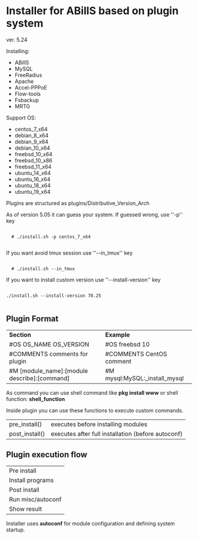 
Installer for ABillS based on plugin system
===============================================

ver. 5.24

Installing:
  * ABillS
  * MySQL
  * FreeRadius
  * Apache
  * Accel-PPPoE
  * Flow-tools
  * Fsbackup
  * MRTG

Support OS:

 - centos_7_x64
 - debian_8_x64
 - debian_9_x64
 - debian_10_x64
 - freebsd_10_x64
 - freebsd_10_x86
 - freebsd_11_x64
 - ubuntu_14_x64
 - ubuntu_16_x64
 - ubuntu_18_x64
 - ubuntu_19_x64

Plugins are structured as plugins/Distributive_Version_Arch

As of version 5.05 it can guess your system.
If guessed wrong, use ''-p'' key
  
 <code>
  # ./install.sh -p centos_7_x64
 </code>   
   
If you want avoid tmux session use ''--in_tmux'' key
    
<code>
  # ./install.sh --in_tmux
</code>

If you want to install custom version use ''--install-version'' key

<code>
./install.sh --install-version 78.25 
 </code>
  
Plugin Format
-------------

<table>
  <tr>
    <td>
      <b>Section</b>
    </td>
    <td>
      <b>Example</b>
    </td>
  </tr>
  <tr>
    <td>
      #OS OS_NAME OS_VERSION
    </td>
    <td>
      #OS freebsd 10
    </td>
  </tr>
  <tr>
    <td>
      #COMMENTS comments for plugin
    </td>
    <td>
      #COMMENTS CentOS comment
    </td>
  </tr>
  <tr>
    <td>
      #M [module_name]:[module describe]:[command]
    </td>
    <td>
      #M mysql:MySQL:_install_mysql
    </td>
  </tr>

</table>

As command you can use shell command like 
  <b>pkg install www</b> 
or shell function:
  <b>shell_function</b>

Inside plugin you can use these functions to execute custom commands.
<table>
  <tr>
    <td>
      pre_install()
    </td>
    <td>
      executes before installing modules
    </td>
  </tr>
  <tr>
    <td>
      post_install()
    </td>
    <td>
       executes after full installation (before autoconf)
    </td>
  </tr>  
</table> 


Plugin execution flow
----------------
<table>
  <tr><td>
    Pre install 
  </td></tr>
  <tr><td>
    Install programs
  </td></tr>
  <tr><td>
    Post install
  </td></tr>
  <tr><td>
    Run misc/autoconf 
  </td></tr>
  <tr><td>
    Show result
  </td></tr>
</table>

Installer uses <b>autoconf</b> for module configuration and defining system startup.
